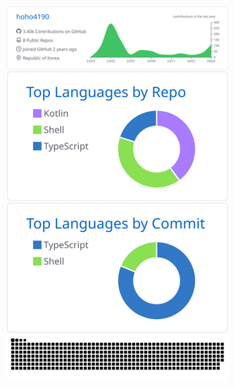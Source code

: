
<div align=center>

  <picture>
    <source
      media="(prefers-color-scheme: dark)"
      srcset="https://raw.githubusercontent.com/hoho4190/hoho4190/main/profile-summary-card-output/github_dark/0-profile-details.svg"
    />
    <img
      alt="github contribution grid snake animation"
      src="https://raw.githubusercontent.com/hoho4190/hoho4190/main/profile-summary-card-output/github/0-profile-details.svg"
    />
  </picture>

  <picture>
    <source
      media="(prefers-color-scheme: dark)"
      srcset="https://raw.githubusercontent.com/hoho4190/hoho4190/main/profile-summary-card-output/github_dark/1-repos-per-language.svg"
    />
    <img
      alt="github contribution grid snake animation"
      src="https://raw.githubusercontent.com/hoho4190/hoho4190/main/profile-summary-card-output/github/1-repos-per-language.svg"
    />
  </picture>
  <picture>
    <source
      media="(prefers-color-scheme: dark)"
      srcset="https://raw.githubusercontent.com/hoho4190/hoho4190/main/profile-summary-card-output/github_dark/2-most-commit-language.svg"
    />
    <img
      alt="github contribution grid snake animation"
      src="https://raw.githubusercontent.com/hoho4190/hoho4190/main/profile-summary-card-output/github/2-most-commit-language.svg"
    />
  </picture>

  <picture>
    <source
      media="(prefers-color-scheme: dark)"
      srcset="https://github.com/hoho4190/hoho4190/blob/output/github-contribution-grid-snake-dark.svg"
    />
    <img
      alt="github contribution grid snake animation"
      src="https://github.com/hoho4190/hoho4190/blob/output/github-contribution-grid-snake.svg"
    />
  </picture>

</div>

